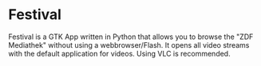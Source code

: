 Festival
========

Festival is a GTK App written in Python that allows you to browse the "ZDF Mediathek" without using a webbrowser/Flash. It opens all video streams with the default application for videos. Using VLC is recommended.
